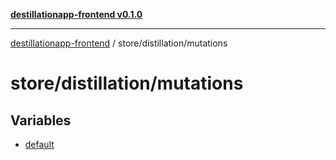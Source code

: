 [**destillationapp-frontend v0.1.0**](../../../README.md)

***

[destillationapp-frontend](../../../modules.md) / store/distillation/mutations

# store/distillation/mutations

## Variables

- [default](variables/default.md)
